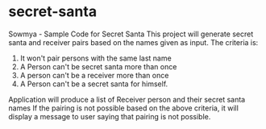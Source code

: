 # secret-santa
Sowmya - Sample Code for Secret Santa
This project will generate secret santa and receiver pairs based on the names given as input.
The criteria is:
 1. It won't pair persons with the same last name 
 2. A Person can't be secret santa more than once
 3. A person can't be a receiver more than once
 4. A Person can't be a secret santa for himself.
 
 Application will produce a list of Receiver person and their secret santa names
 If the pairing is not possible based on the above criteria, it will display a message to user saying that pairing is not possible.

